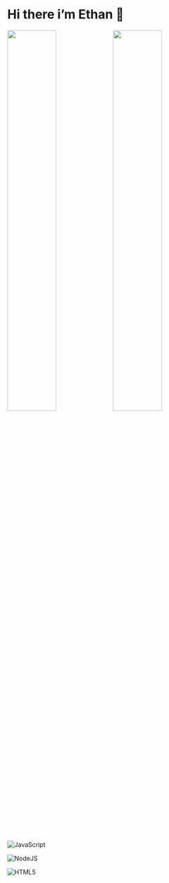 # Hi there i’m Ethan 👋

<img align="left" width="47%" src="(https://github-readme-stats.vercel.app/api?username=Ethanmas&show_icons=true&theme=radical"/>

<img align="left" width="47%" src="(https://github-readme-stats.vercel.app/api/top-langs/?username=Ethanmas&layout=compact"/>

![JavaScript](https://img.shields.io/badge/javascript-%23323330.svg?style=for-the-badge&logo=javascript&logoColor=%23F7DF1E)

![NodeJS](https://img.shields.io/badge/node.js-6DA55F?style=for-the-badge&logo=node.js&logoColor=white)

![HTML5](https://img.shields.io/badge/html5-%23E34F26.svg?style=for-the-badge&logo=html5&logoColor=white)
